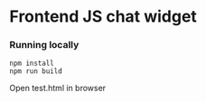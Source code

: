# Frontend JS chat widget

### Running locally
```
npm install
npm run build
```
Open test.html in browser
